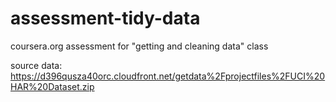# assessment-tidy-data
coursera.org assessment for "getting and cleaning data" class

source data:
https://d396qusza40orc.cloudfront.net/getdata%2Fprojectfiles%2FUCI%20HAR%20Dataset.zip
